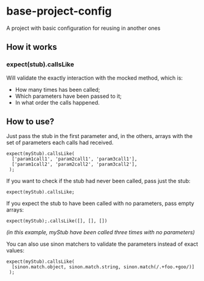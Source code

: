 # base-project-config

A project with basic configuration for reusing in another ones

## How it works

### expect(stub).callsLike

Will validate the exactly interaction with the mocked method, which is:
* How many times has been called;
* Which parameters have been passed to it;
* In what order the calls happened.

## How to use?

Just pass the stub in the first parameter and, in the others, arrays with the set of parameters each calls had received.

```
expect(myStub).callsLike(
  ['param1call1', 'param2call1', 'param3call1'],
  ['param1call2', 'param2call2', 'param3call2'],
 );
```

If you want to check if the stub had never been called, pass just the stub:

```
expect(myStub).callsLike;
```

If you expect the stub to have been called with no parameters, pass empty arrays:

```
expect(myStub);.callsLike([], [], [])
```
*(in this example, myStub have been called three times with no parameters)*

You can also use sinon matchers to validate the parameters instead of exact values:

```
expect(myStub).callsLike(
  [sinon.match.object, sinon.match.string, sinon.match(/.+foo.+goo/)]
 );
```
